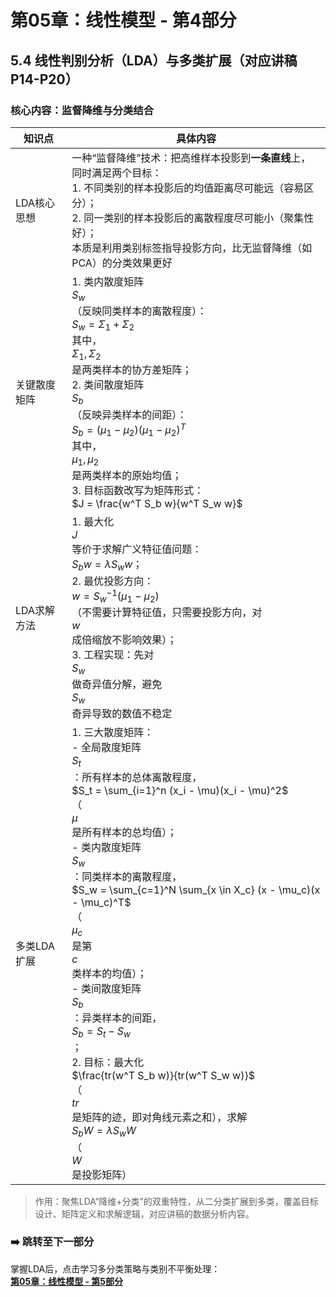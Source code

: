 # 第05章：线性模型 - 第4部分
## 5.4 线性判别分析（LDA）与多类扩展（对应讲稿P14-P20）  
### 核心内容：监督降维与分类结合  
| 知识点         | 具体内容                                                                 | 
|----------------|--------------------------------------------------------------------------|
| LDA核心思想    | 一种“监督降维”技术：把高维样本投影到**一条直线**上，同时满足两个目标：<br>1. 不同类别的样本投影后的均值距离尽可能远（容易区分）；<br>2. 同一类别的样本投影后的离散程度尽可能小（聚集性好）；<br>本质是利用类别标签指导投影方向，比无监督降维（如PCA）的分类效果更好 | 
| 关键散度矩阵   | 1. 类内散度矩阵<br>$S_w$<br>（反映同类样本的离散程度）：<br>$S_w = \Sigma_1 + \Sigma_2$<br>其中，<br>$\Sigma_1, \Sigma_2$<br>是两类样本的协方差矩阵；<br>2. 类间散度矩阵<br>$S_b$<br>（反映异类样本的间距）：<br>$S_b = (\mu_1 - \mu_2)(\mu_1 - \mu_2)^T$<br>其中，<br>$\mu_1, \mu_2$<br>是两类样本的原始均值；<br>3. 目标函数改写为矩阵形式：<br>$J = \frac{w^T S_b w}{w^T S_w w}$ <br> 
| LDA求解方法    | 1. 最大化<br>$J$<br>等价于求解广义特征值问题：<br>$S_b w = \lambda S_w w$；<br>2. 最优投影方向：<br>$w = S_w^{-1} (\mu_1 - \mu_2)$<br>（不需要计算特征值，只需要投影方向，对<br>$w$<br>成倍缩放不影响效果）；<br>3. 工程实现：先对<br>$S_w$<br>做奇异值分解，避免<br>$S_w$<br>奇异导致的数值不稳定 |
| 多类LDA扩展    | 1. 三大散度矩阵：<br> - 全局散度矩阵<br>$S_t$<br>：所有样本的总体离散程度，<br>$S_t = \sum_{i=1}^n (x_i - \mu)(x_i - \mu)^2$<br>（<br>$\mu$<br>是所有样本的总均值）；<br> - 类内散度矩阵<br>$S_w$<br>：同类样本的离散程度，<br>$S_w = \sum_{c=1}^N \sum_{x \in X_c} (x - \mu_c)(x - \mu_c)^T$<br>（<br>$\mu_c$<br>是第<br>$c$<br>类样本的均值）；<br> - 类间散度矩阵<br>$S_b$<br>：异类样本的间距，<br>$S_b = S_t - S_w$<br>；<br>2. 目标：最大化<br>$\frac{tr(w^T S_b w)}{tr(w^T S_w w)}$<br>（<br>$tr$<br>是矩阵的迹，即对角线元素之和），求解<br>$S_b W = \lambda S_w W$<br>（<br>$W$<br>是投影矩阵） |
> 作用：聚焦LDA“降维+分类”的双重特性，从二分类扩展到多类，覆盖目标设计、矩阵定义和求解逻辑，对应讲稿的数据分析内容。  

### ➡️ 跳转至下一部分  
掌握LDA后，点击学习多分类策略与类别不平衡处理：  
**[第05章：线性模型 - 第5部分](chter03.md)**
